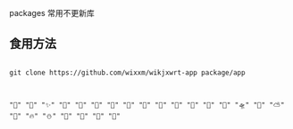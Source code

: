 packages 常用不更新库

## 食用方法  
```  

git clone https://github.com/wixxm/wikjxwrt-app package/app



"🎉" "🤞" "✨" "🎁" "🎈" "🎄" "🎨" "💋" "🍓" "🍕" "🍉" "💐" "🌴" "🚀" "🛸" "🗽" "⛅" "🌈" "🔥" "⛄" "🐶" "🏅" "🦄" "🐤"


